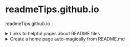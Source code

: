 # readmeTips.github.io
readmeTips.github.io

<details>
<summary>Links to helpful pages about README files</summary>

Wikipedia [README ]( https://en.wikipedia.org/wiki/README )
* Includes the history of the README

Tom Preston-Werner [Readme Driven Development]( http://tom.preston-werner.com/2010/08/23/readme-driven-development.html )
* One of the fonder's of GitHub 

Stephen Whitmore [ Art of README ]( https://github.com/noffle/art-of-readme )

Patrick Balestra [How to Improve Your GitHub README]( http://blog.patrickbalestra.com/post/156487921566/how-to-improve-your-github-readme )
* Some good technical tips

GitHub [ About READMEs ]( https://help.github.com/articles/about-readmes/ )

Claire N Streb [All Hail the README File!]( http://clairenstreb.blogspot.com/2015/09/all-hail-readme-file.html )

</details>

<details>
<summary>Create a home page auto-magically from README.md</summary>

If you are a GitHub user named %username% and and create a repository at %username%.github.io and add a README.md file,
Then the README file will be auto-magically be translated into HTML and will display as HTML when you go to `https://%username%.github.io`

The RADME is a god xample. Go to [readmeTips.github.io]( https://readmeTips.github.io ) to see the result.


</details>


<!--
<details>
<summary>summary</summary>
aaa bbb ccc

</details>
-->
